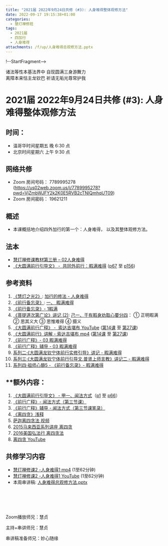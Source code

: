 ```yaml
---
title: "2021届 2022年9月24日共修 (#3): 人身难得整体观修方法"
date: 2022-09-17 19:15:38+01:00
categories:
  - 慧灯禅修班
tags:
  - 2021届
  - 四加行
  - 人身难得
attachments: /f/up/人身难得总观修方法.pptx
---
```

!--StartFragment-->

诸法等性本基法界中 自现圆满三身游舞力\
离障本来怙主龙钦巴 祈请无垢光尊常护我

# 2021届 2022年9月24日共修 (#3): 人身难得整体观修方法

<!--EndFragment-->

<!--StartFragment-->

## 时间：

* 温哥华时间星期五 晚 6:30 点
* 北京时间星期六 上午 9:30 点

## 网络共修

* Zoom 房间号码： 7789995278 (<https://us02web.zoom.us/j/7789995278?pwd=VjZmbWJFY2k2K0E5RVB2cTNIQmhqUT09>)
* Zoom 房间密码： 19621211

<!--EndFragment-->

<!--StartFragment-->

## 概述

* 本课概括地介绍四外加行的第一个：人身难得， 以及其整体观修方法。

## 法本

* [慧灯禅修课教材第三册 – 02人身难得](https://huidengchanxiu.net/books/b3/3-02/)
* [《大圆满前行引导文》 -  共同外前行：暇满难得](https://huidengchanxiu.net/books/dymqx#%E4%B8%80%E6%9A%87%E6%BB%A1%E9%9A%BE%E5%BE%97) ([p67](https://huidengchanxiu.net/books/dymqx#p67) 至 [p156](https://huidengchanxiu.net/books/dymqx#p156))

## 参考资料

1. [《慧灯之光2》](https://huidengchanxiu.net/refs/hdzg/02): [加行的修法 - 人身难得](https://huidengchanxiu.net/refs/hdzg/02#%E5%8A%A0%E8%A1%8C%E7%9A%84%E4%BF%AE%E6%B3%95------%E4%BA%BA%E8%BA%AB%E9%9A%BE%E5%BE%97)
2. [《前行备忘录》](https://huidengchanxiu.net/refs/qxbwl/): [一、 暇满难得](https://huidengchanxiu.net/refs/qxbwl/#%E4%B8%80-%E6%9A%87%E6%BB%A1%E9%9A%BE%E5%BE%97)
3. [《前行备忘录》- 1暇满](https://huidengchanxiu.net/refs/qxbwl/qxxl4-01xm)
4. [《菩提道次第广论》讲记 (2)](https://huidengchanxiu.net/refs/ptdcdgl/2): [己一、于有暇身劝取心要分四](https://huidengchanxiu.net/refs/ptdcdgl/2#%E5%B7%B1%E4%B8%80%E4%BA%8E%E6%9C%89%E6%9A%87%E8%BA%AB%E5%8A%9D%E5%8F%96%E5%BF%83%E8%A6%81%E5%88%86%E5%9B%9B--%E6%AD%A3%E6%98%8E%E6%9A%87%E6%BB%A1--%E6%80%9D%E5%85%B6%E4%B9%89%E5%A4%A7--%E6%80%9D%E6%83%9F%E9%9A%BE%E5%BE%97--%E6%91%84%E4%B9%89)： ① 正明暇满 ② 思其义大 ③ 思惟难得 ④ 摄义
5. [《大圆满前行广释》 -  索达吉堪布 YouTube](https://www.youtube.com/watch?v=xQwi7FBt7KY&list=PL0ERwy6s1uTeLz5leHEj-VcSWrU6TnVMW) ([第14课](https://www.youtube.com/watch?v=Mo-g0lcK0s4&list=PL0ERwy6s1uTeLz5leHEj-VcSWrU6TnVMW&index=15) 至 [第27课](https://www.youtube.com/watch?v=rk_g_e0zyS8&list=PL0ERwy6s1uTeLz5leHEj-VcSWrU6TnVMW&index=27))
6. [《大圆满前行》讲解 - 索达吉堪布 mp4](https://s3.ca-central-1.wasabisys.com/hddata/f.huidengchanxiu.net/jmy/007-%e5%a4%a7%e5%9c%86%e6%bb%a1%e5%89%8d%e8%a1%8c%e5%b9%bf%e9%87%8a/007-%e5%89%8d%e8%a1%8c%e5%b9%bf%e9%87%8a%e8%a7%86%e9%a2%91/) ([第14课](https://s3.ca-central-1.wasabisys.com/hddata/f.huidengchanxiu.net/jmy/007-%e5%a4%a7%e5%9c%86%e6%bb%a1%e5%89%8d%e8%a1%8c%e5%b9%bf%e9%87%8a/007-%e5%89%8d%e8%a1%8c%e5%b9%bf%e9%87%8a%e8%a7%86%e9%a2%91/%e3%80%8a%e5%a4%a7%e5%9c%86%e6%bb%a1%e5%89%8d%e8%a1%8c%e3%80%8b%e8%ae%b2%e8%a7%a3%e7%ac%ac14%e8%af%be.mp4) 至 [第27课](https://s3.ca-central-1.wasabisys.com/hddata/f.huidengchanxiu.net/jmy/007-%e5%a4%a7%e5%9c%86%e6%bb%a1%e5%89%8d%e8%a1%8c%e5%b9%bf%e9%87%8a/007-%e5%89%8d%e8%a1%8c%e5%b9%bf%e9%87%8a%e8%a7%86%e9%a2%91/%e3%80%8a%e5%a4%a7%e5%9c%86%e6%bb%a1%e5%89%8d%e8%a1%8c%e3%80%8b%e8%ae%b2%e8%a7%a3%e7%ac%ac27%e8%af%be.mp4))
7. [《前行广释》- 03 暇满难得](https://huidengchanxiu.net/refs/qxgs/qxgs-03xm)
8. [《前行广释》辅导 - 03 暇满难得](https://huidengchanxiu.net/refs/qxgs/fudao/qxgsfd-03xm)
9. [系列二·《大圆满龙钦宁体前行实修引导》讲记 - 暇满难得](https://huidengchanxiu.net/refs/xmfw/s2-sxyd1-xmnd)
10. [系列三·《大圆满龙钦宁体前行引导文.普贤上师言教》讲记二 - 暇满难得](https://huidengchanxiu.net/refs/xmfw/s3-ydw2-xmnd)
11. [系列四·祖师心髓5 - 《前行备忘录》- 暇满难得](https://huidengchanxiu.net/refs/xmfw/s4-zsxs5-qxbwl-xmnd/)

## \*\*额外内容：

1. [《大圆满前行引导文》 - 甲一、闻法方式](https://huidengchanxiu.net/books/dymqx#1-%E7%94%B2%E4%B8%80%E9%97%BB%E6%B3%95%E6%96%B9%E5%BC%8F)（[p1](https://huidengchanxiu.net/books/dymqx#p1) 至 [p66](https://huidengchanxiu.net/books/dymqx#p66)）
2. [《前行广释》- 闻法方式（第三节课）](https://s3.ca-central-1.wasabisys.com/hddata/f.huidengchanxiu.net/refs/qxgs/qxgs-02wffs#%E7%AC%AC%E4%B8%89%E8%8A%82%E8%AF%BE)
3. [《前行广释》辅导 - 闻法方式（第三节课笔录）](https://s3.ca-central-1.wasabisys.com/hddata/f.huidengchanxiu.net/refs/qxgs/fudao/qxgsfd-02wffs#%E5%89%8D%E8%A1%8C%E5%B9%BF%E9%87%8A%E7%AC%AC3%E8%AF%BE%E7%AC%94%E5%BD%95)
4. [《离四贪》浅释](https://fohuifayu.com/index.php/huideng-zhiguang/huideng-series/ba-ce/1797-a00097?title=)
5. [萨迦离四贪法 视频](https://fohuifayu.com/index.php/huideng-jiangtang/jingdian-jiedu/jingdianjiedu/470-l10043)
6. [2015马来西亚系列讲座 离四贪](https://fohuifayu.com/index.php/huideng-jiangtang/huanqiu-xilie/malai-xiya/615-l15007?title=)
7. [2016美国弘法行 离四贪法](https://fohuifayu.com/index.php/huideng-jiangtang/huanqiu-xilie/mei-guo/1174-l16047?title=)
8. [离四贪 YouTube](https://www.youtube.com/watch?v=-58Fle3YtE0)



## **共修学习内容**

* [慧灯禅修课2 -人身难得1 mp4](https://s3.ca-central-1.wasabisys.com/hddata/f.huidengchanxiu.net/jmy/%e6%85%a7%e7%81%af%e7%a6%85%e4%bf%ae%e8%af%be/%e6%85%a7%e7%81%af%e7%a6%85%e4%bf%ae%e8%af%be%e7%ac%ac%e4%b8%89%e5%86%8c/02-1%20%e6%85%a7%e7%81%af%e7%a6%85%e4%bf%ae%e8%af%be2%20%e4%ba%ba%e8%ba%ab%e9%9a%be%e5%be%971.mp4) (1至62分钟)
* [慧灯禅修课2 -人身难得1 YouTube](https://www.youtube.com/watch?v=cIW5puf5xbE&list=PLQU9iXcMduTfoo8rKZhj69k-OOas8C1Of&index=2) (1至62分钟)
* 本周串讲稿: [人身难得总观修方法.pptx](/f/up/人身难得总观修方法.pptx)

#       

Zoom播放师兄：慧贞

主持+串讲师兄：慧贞

串讲稿准备师兄：妙心随缘

<!--EndFragment-->